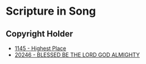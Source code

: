 # Scripture in Song

## Copyright Holder

- [1145 - Highest Place](/hymns/1145.md)
- [20246 - BLESSED BE THE LORD GOD ALMIGHTY](/hymns/20246.md)

